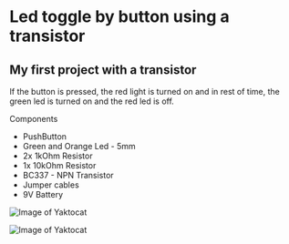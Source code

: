 # Led toggle by button using a transistor
## My first project with a transistor

If the button is pressed, the red light is turned on and in rest of time, the green led is turned on and the red led is off.

Components
* PushButton
* Green and Orange Led - 5mm
* 2x 1kOhm Resistor
* 1x 10kOhm Resistor
* BC337 - NPN Transistor
* Jumper cables
* 9V Battery

![Image of Yaktocat](https://github.com/RujoiRazvan/toggle_LED_with_tranzistor/blob/b36b90f1e5d1ea35ec9a2a9ec987254931720c81/1.jpg)

![Image of Yaktocat]()


